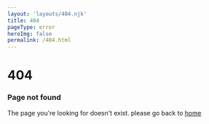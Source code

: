 ```yaml
---
layout: 'layouts/404.njk'
title: 404
pageType: error
heroImg: false
permalink: /404.html
---
```

# 404
### Page not found
The page you're looking for doesn't exist. please go back to [home](/ "home")